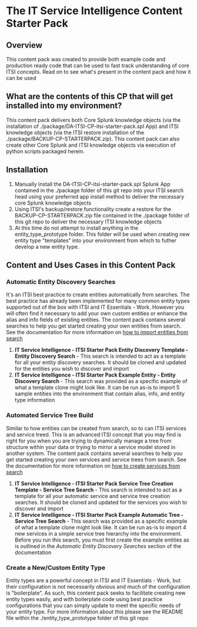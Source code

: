 # The IT Service Intelligence Content Starter Pack

## Overview
This content pack was created to provide both example code and production ready code that can be used to fast track understanding of core ITSI concepts. Read on to see what's present in the content pack and how it can be used

## What are the contents of this CP that will get installed into my environment?
This content pack delivers both Core Splunk knowledge objects (via the installation of ./package/DA-ITSI-CP-itsi-starter-pack.spl App) and ITSI knowledge objects (via the ITSI restore installation of the ./package/BACKUP-CP-STARTERPACK.zip). This content pack can also create other Core Splunk and ITSI knowledge objects via execution of python scripts packaged herein.

## Installation
1. Manually install the DA-ITSI-CP-itsi-starter-pack.spl Splunk App contained in the ./package folder of this git repo into your ITSI search head using your preferred app install method to deliver the necessary core Splunk knowledge objects
2. Using ITSI's backup/restore functionality create a restore for the BACKUP-CP-STARTERPACK.zip file contained in the ./package folder of this git repo to deliver the necessary ITSI knowledge objects
3. At this time do not attempt to install anything in the entity_type_prototype folder. This folder will be used when creating new entity type "templates" into your environment from which to futher develop a new entity type.

## Content and Uses Cases in this Content Pack

### Automatic Entity Discovery Searches
It's an ITSI best practice to create entities automatically from searches. The best practice has already been implemented for many common entity types supported out of the box with ITSI and IT Essentials - Work. However you will often find it necessary to add your own custom entities or enhance the alias and info fields of existing entities. The content pack contains several searches to help you get started creating your own entities from search. See the documentation for more information on [how to import entities from search](https://docs.splunk.com/Documentation/ITSI/latest/Entity/ImportSearch) 
1. **IT Service Intelligence - ITSI Starter Pack Entity Discovery Template - Entity Discovery Search** - This search is intended to act as a template for all your entity discovery searches. It should be cloned and updated for the entities you wish to discover and import
2. **IT Service Intelligence - ITSI Starter Pack Example Entity - Entity Discovery Search** - This search was provided as a specific example of what a template clone might look like. It can be run as-is to import 5 sample entities into the environment that contain alias, info, and entity type information

### Automated Service Tree Build
Similar to how entities can be created from search, so to can ITSI services and service treed. This is an advanced ITSI concept that you may find is right for you when you are trying to dynamically manage a tree from structure within your data or trying to mirror a service model stored in another system. The content pack contains several searches to help you get started creating your own services and service trees from search. See the documentation for more information on [how to create services from search](https://docs.splunk.com/Documentation/ITSI/latest/SI/ImportSearch) 
1. **IT Service Intelligence - ITSI Starter Pack Service Tree Creation Template - Service Tree Search** - This search is intended to act as a template for all your automatic service and service tree creation searches. It should be cloned and updated for the services you wish to discover and import
2. **IT Service Intelligence - ITSI Starter Pack Example Automatic Tree - Service Tree Search** - This search was provided as a specific example of what a template clone might look like. It can be run as-is to import 4 new services in a simple service tree hierarchy into the environment. Before you run this search, you must first create the example entities as is outlined in the *Automatic Entity Discovery Searches* section of the documentation

### Create a New/Custom Entity Type
Entity types are a powerful concept in ITSI and IT Essentials - Work, but their configuration is not necessarily obvious and much of the configuration is "boilerplate". As such, this content pack seeks to facilitate creating new entity types easily, and with boilerplate code using best practice configurations that you can simply update to meet the specific needs of your entity type. For more information about this please see the README file within the ./entity_type_prototype folder of this git repo
